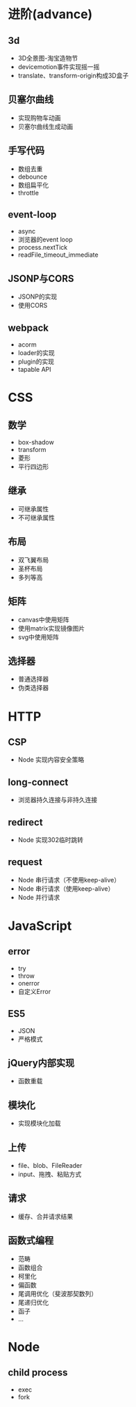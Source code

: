 # 进阶(advance)
## 3d
* 3D全景图-淘宝造物节
* devicemotion事件实现摇一摇
* translate、transform-origin构成3D盒子

## 贝塞尔曲线
* 实现购物车动画
* 贝塞尔曲线生成动画

## 手写代码
* 数组去重
* debounce
* 数组扁平化
* throttle

## event-loop
* async
* 浏览器的event loop
* process.nextTick
* readFile_timeout_immediate

## JSONP与CORS
* JSONP的实现
* 使用CORS

## webpack
* acorm
* loader的实现
* plugin的实现
* tapable API


# CSS
## 数学
* box-shadow
* transform
* 菱形
* 平行四边形

## 继承
* 可继承属性
* 不可继承属性

## 布局
* 双飞翼布局
* 圣杯布局
* 多列等高

## 矩阵
* canvas中使用矩阵
* 使用matrix实现镜像图片
* svg中使用矩阵

## 选择器
* 普通选择器
* 伪类选择器

# HTTP
## CSP
* Node 实现内容安全策略

## long-connect
* 浏览器持久连接与非持久连接

## redirect
* Node 实现302临时跳转

## request
* Node 串行请求（不使用keep-alive）
* Node 串行请求（使用keep-alive）
* Node 并行请求

# JavaScript
## error
* try
* throw
* onerror
* 自定义Error

## ES5
* JSON
* 严格模式

## jQuery内部实现
* 函数重载

## 模块化
* 实现模块化加载

## 上传
* file、blob、FileReader
* input、拖拽、粘贴方式

## 请求
* 缓存、合并请求结果

## 函数式编程
* 范畴
* 函数组合
* 柯里化
* 偏函数
* 尾调用优化（斐波那契数列）
* 尾递归优化
* 函子
* ...

# Node
## child process
* exec
* fork